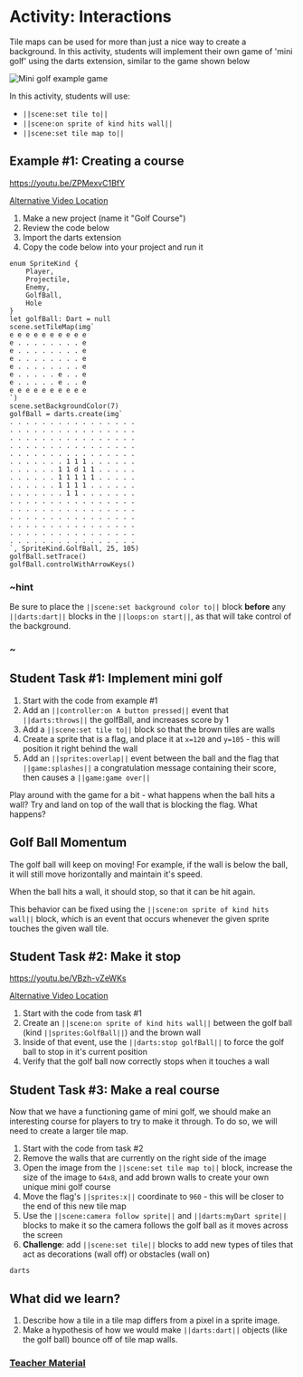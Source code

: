 # Activity: Interactions

Tile maps can be used for more than just a nice way to create a background. In this activity, students will implement their own game of 'mini golf' using the darts extension, similar to the game shown below

![Mini golf example game](/static/courses/csintro2/tilemap/mini-golf.gif)

In this activity, students will use: 
* ``||scene:set tile to||``
* ``||scene:on sprite of kind hits wall||``
* ``||scene:set tile map to||``

## Example #1: Creating a course

https://youtu.be/ZPMexvC1BfY 

[Alternative Video Location](https://aka.ms/40544a-tilemap-golf )

1. Make a new project (name it "Golf Course")
2. Review the code below
3. Import the darts extension
4. Copy the code below into your project and run it

```blocks
enum SpriteKind {
    Player,
    Projectile,
    Enemy,
    GolfBall,
    Hole
}
let golfBall: Dart = null
scene.setTileMap(img`
e e e e e e e e e e 
e . . . . . . . . e 
e . . . . . . . . e 
e . . . . . . . . e 
e . . . . . . . . e 
e . . . . . e . . e 
e . . . . . e . . e 
e e e e e e e e e e 
`)
scene.setBackgroundColor(7)
golfBall = darts.create(img`
. . . . . . . . . . . . . . . . 
. . . . . . . . . . . . . . . . 
. . . . . . . . . . . . . . . . 
. . . . . . . . . . . . . . . . 
. . . . . . . . . . . . . . . . 
. . . . . . . 1 1 1 . . . . . . 
. . . . . . 1 1 d 1 1 . . . . . 
. . . . . . 1 1 1 1 1 . . . . . 
. . . . . . 1 1 1 1 . . . . . . 
. . . . . . . 1 1 . . . . . . . 
. . . . . . . . . . . . . . . . 
. . . . . . . . . . . . . . . . 
. . . . . . . . . . . . . . . . 
. . . . . . . . . . . . . . . . 
. . . . . . . . . . . . . . . . 
. . . . . . . . . . . . . . . . 
`, SpriteKind.GolfBall, 25, 105)
golfBall.setTrace()
golfBall.controlWithArrowKeys()
```

### ~hint

Be sure to place the ``||scene:set background color to||`` block **before** any ``||darts:dart||`` blocks in the ``||loops:on start||``, as that will take control of the background.

### ~

## Student Task #1: Implement mini golf

1. Start with the code from example #1
2. Add an ``||controller:on A button pressed||`` event that ``||darts:throws||`` the golfBall, and increases score by 1
3. Add a ``||scene:set tile to||`` block so that the brown tiles are walls
4. Create a sprite that is a flag, and place it at `x=120` and `y=105` - this will position it right behind the wall
5. Add an ``||sprites:overlap||`` event between the ball and the flag that ``||game:splashes||`` a congratulation message containing their score, then causes a ``||game:game over||``

Play around with the game for a bit - what happens when the ball hits a wall? Try and land on top of the wall that is blocking the flag. What happens?

## Golf Ball Momentum

The golf ball will keep on moving! For example, if the wall is below the ball, it will still move horizontally and maintain it's speed. 

When the ball hits a wall, it should stop, so that it can be hit again.

This behavior can be fixed using the ``||scene:on sprite of kind hits wall||`` block, which is an event that occurs whenever the given sprite touches the given wall tile.

## Student Task #2: Make it stop

https://youtu.be/VBzh-vZeWKs 

[Alternative Video Location](https://aka.ms/40544a-tilemap-longgolf)

1. Start with the code from task #1
2. Create an ``||scene:on sprite of kind hits wall||`` between the golf ball (kind ``||sprites:GolfBall||``) and the brown wall
3. Inside of that event, use the ``||darts:stop golfBall||`` to force the golf ball to stop in it's current position
4. Verify that the golf ball now correctly stops when it touches a wall

## Student Task #3: Make a real course

Now that we have a functioning game of mini golf, we should make an interesting course for players to try to make it through. To do so, we will need to create a larger tile map.

1. Start with the code from task #2
2. Remove the walls that are currently on the right side of the image
3. Open the image from the ``||scene:set tile map to||`` block, increase the size of the image to `64x8`, and add brown walls to create your own unique mini golf course
4. Move the flag's ``||sprites:x||`` coordinate to `960` - this will be closer to the end of this new tile map
5. Use the ``||scene:camera follow sprite||`` and ``||darts:myDart sprite||`` blocks to make it so the camera follows the golf ball as it moves across the screen
6. **Challenge**: add ``||scene:set tile||`` blocks to add new types of tiles that act as decorations (wall off) or obstacles (wall on)

```package
darts
```

## What did we learn? 

1. Describe how a tile in a tile map differs from a pixel in a sprite image.
2. Make a hypothesis of how we would make ``||darts:dart||`` objects (like the golf ball) bounce off of tile map walls.

### [Teacher Material](/courses/csintro2/about/teachers)
